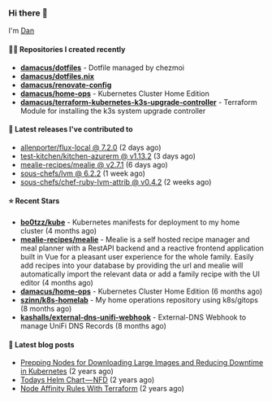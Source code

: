 

### Hi there 👋

I'm [Dan](https://medium.com/@dan.m.webb)

#### 👨‍💻 Repositories I created recently
- **[damacus/dotfiles](https://github.com/damacus/dotfiles)** - Dotfile managed by chezmoi
- **[damacus/dotfiles.nix](https://github.com/damacus/dotfiles.nix)**
- **[damacus/renovate-config](https://github.com/damacus/renovate-config)**
- **[damacus/home-ops](https://github.com/damacus/home-ops)** - Kubernetes Cluster Home Edition
- **[damacus/terraform-kubernetes-k3s-upgrade-controller](https://github.com/damacus/terraform-kubernetes-k3s-upgrade-controller)** - Terraform Module for installing the k3s system upgrade controller

#### 🚀 Latest releases I've contributed to


- [allenporter/flux-local @ 7.2.0](https://github.com/allenporter/flux-local/releases/tag/7.2.0) (2 days ago)
- [test-kitchen/kitchen-azurerm @ v1.13.2](https://github.com/test-kitchen/kitchen-azurerm/releases/tag/v1.13.2) (3 days ago)
- [mealie-recipes/mealie @ v2.7.1](https://github.com/mealie-recipes/mealie/releases/tag/v2.7.1) (6 days ago)
- [sous-chefs/lvm @ 6.2.2](https://github.com/sous-chefs/lvm/releases/tag/6.2.2) (1 week ago)
- [sous-chefs/chef-ruby-lvm-attrib @ v0.4.2](https://github.com/sous-chefs/chef-ruby-lvm-attrib/releases/tag/v0.4.2) (2 weeks ago)

#### ⭐ Recent Stars


- **[bo0tzz/kube](https://github.com/bo0tzz/kube)** - Kubernetes manifests for deployment to my home cluster (4 months ago)
- **[mealie-recipes/mealie](https://github.com/mealie-recipes/mealie)** - Mealie is a self hosted recipe manager and meal planner with a RestAPI backend and a reactive frontend application built in Vue for a pleasant user experience for the whole family. Easily add recipes into your database by providing the url and mealie will automatically import the relevant data or add a family recipe with the UI editor (4 months ago)
- **[damacus/home-ops](https://github.com/damacus/home-ops)** - Kubernetes Cluster Home Edition (6 months ago)
- **[szinn/k8s-homelab](https://github.com/szinn/k8s-homelab)** - My home operations repository using k8s/gitops (8 months ago)
- **[kashalls/external-dns-unifi-webhook](https://github.com/kashalls/external-dns-unifi-webhook)** - External-DNS Webhook to manage UniFi DNS Records (8 months ago)

#### 📄 Latest blog posts
- [Prepping Nodes for Downloading Large Images and Reducing Downtime in Kubernetes](https://medium.com/@dan.m.webb/prepping-nodes-for-downloading-large-images-and-reducing-downtime-in-kubernetes-551ead53f0?source=rss-bbba9c670f6e------2) (2 years ago)
- [Todays Helm Chart — NFD](https://medium.com/@dan.m.webb/todays-helm-chart-nfd-efe64f156edd?source=rss-bbba9c670f6e------2) (2 years ago)
- [Node Affinity Rules With Terraform](https://awstip.com/node-affinity-rules-with-terraform-a0766e0bb1da?source=rss-bbba9c670f6e------2) (2 years ago)
